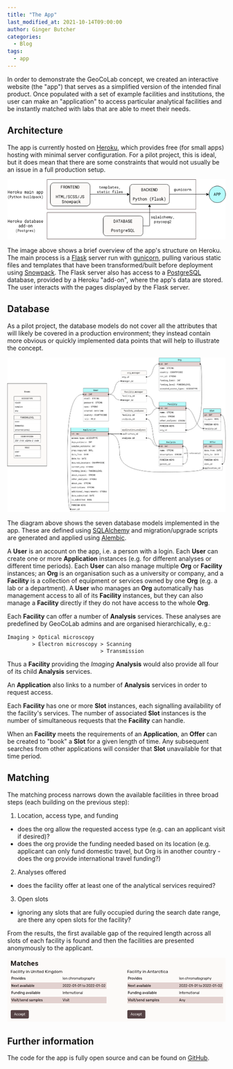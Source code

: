 ```yaml
---
title: "The App"
last_modified_at: 2021-10-14T09:00:00
author: Ginger Butcher
categories:
  - Blog
tags:
  - app
---
```


In order to demonstrate the GeoCoLab concept, we created an interactive website (the "app") that serves as a simplified version of the intended final product. Once populated with a set of example facilities and institutions, the user can make an "application" to access particular analytical facilities and be instantly matched with labs that are able to meet their needs.

## Architecture

The app is currently hosted on [Heroku](https://heroku.com), which provides free (for small apps) hosting with minimal server configuration. For a pilot project, this is ideal, but it does mean that there are some constraints that would not usually be an issue in a full production setup.

![A brief overview of the app's structure. The Heroku main app comprises the "Frontend" (HTML/SCSS/JS/Snowpack) and the "Backend" (Python/Flask). The Heroku database add-on is a single PostgreSQL database.](../assets/images/geocolab-arch.png)

The image above shows a brief overview of the app's structure on Heroku. The main process is a [Flask](https://flask.palletsprojects.com) server run with [gunicorn](https://gunicorn.org), pulling various static files and templates that have been transformed/built before deployment using [Snowpack](https://www.snowpack.dev). The Flask server also has access to a [PostgreSQL](https://www.postgresql.org) database, provided by a Heroku "add-on", where the app's data are stored. The user interacts with the pages displayed by the Flask server.

## Database

As a pilot project, the database models do not cover all the attributes that will likely be covered in a production environment; they instead contain more obvious or quickly implemented data points that will help to illustrate the concept.

![A diagram showing the attributes of and relationships between database models. Models shown are User, Application, Org, Facility, Analysis, Slot, and Offer. Four association tables (org_manager, facility_manager, facility_analyses, and application_analyses) are also shown. There are also four custom Enums: access type, funding level, country code, and role.](../assets/images/geocolab-db.png)

The diagram above shows the seven database models implemented in the app. These are defined using [SQLAlchemy](https://www.sqlalchemy.org) and migration/upgrade scripts are generated and applied using [Alembic](https://alembic.sqlalchemy.org).

A **User** is an account on the app, i.e. a person with a login. Each **User** can create one or more **Application** instances (e.g. for different analyses or different time periods). Each **User** can also manage multiple **Org** or **Facility** instances; an **Org** is an organisation such as a university or company, and a **Facility** is a collection of equipment or services owned by one **Org** (e.g. a lab or a department). A **User** who manages an **Org** automatically has management access to all of its **Facility** instances, but they can also manage a **Facility** directly if they do not have access to the whole **Org**.

Each **Facility** can offer a number of **Analysis** services. These analyses are predefined by GeoCoLab admins and are organised hierarchically, e.g.:

```
Imaging > Optical microscopy
        > Electron microscopy > Scanning
                              > Transmission
```

Thus a **Facility** providing the _Imaging_ **Analysis** would also provide all four of its child **Analysis** services.

An **Application** also links to a number of **Analysis** services in order to request access.

Each **Facility** has one or more **Slot** instances, each signalling availability of the facility's services. The number of associated **Slot** instances is the number of simultaneous requests that the **Facility** can handle.

When an **Facility** meets the requirements of an **Application**, an **Offer** can be created to "book" a **Slot** for a given length of time. Any subsequent searches from other applications will consider that **Slot** unavailable for that time period.

## Matching

The matching process narrows down the available facilities in three broad steps (each building on the previous step):

1. Location, access type, and funding
  - does the org allow the requested access type (e.g. can an applicant visit if desired)?
  - does the org provide the funding needed based on its location (e.g. applicant can only fund domestic travel, but Org is in another country - does the org provide international travel funding?)
2. Analyses offered
  - does the facility offer at least one of the analytical services required?
3. Open slots
  - ignoring any slots that are fully occupied during the search date range, are there any open slots for the facility?

From the results, the first available gap of the required length across all slots of each facility is found and then the facilities are presented anonymously to the applicant.

![A screenshot of the "matches" section of a submitted application page. Two facilities are offered: "Facility in United Kingdom" and "Facility in Antarctica". For each, the analyses, dates available, funding, and accepted access types are shown. Below each match is an "Accept" button.](../assets/images/matches-screenshot.png)

## Further information

The code for the app is fully open source and can be found on [GitHub](https://github.com/GeoCoLab/geocolab).
